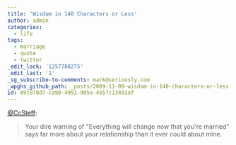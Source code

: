 ```yaml
---
title: 'Wisdom in 140 Characters or Less'
author: admin
categories:
  - life
tags:
  - marriage
  - quote
  - twitter
_edit_lock: '1257788275'
_edit_last: '1'
_sg_subscribe-to-comments: mark@seriously.com
_wpghs_github_path: _posts/2009-11-09-wisdom-in-140-characters-or-less.md
id: 89c078d7-ca90-4991-905e-4557c13492af
---
```

<p><a href="http://twitter.com/CcSteff/statuses/5560339984">@CcSteff</a>:</p>
<blockquote><p>Your dire warning of "Everything will change now that you're married" says far more about your relationship than it ever could about mine.</p></blockquote>
